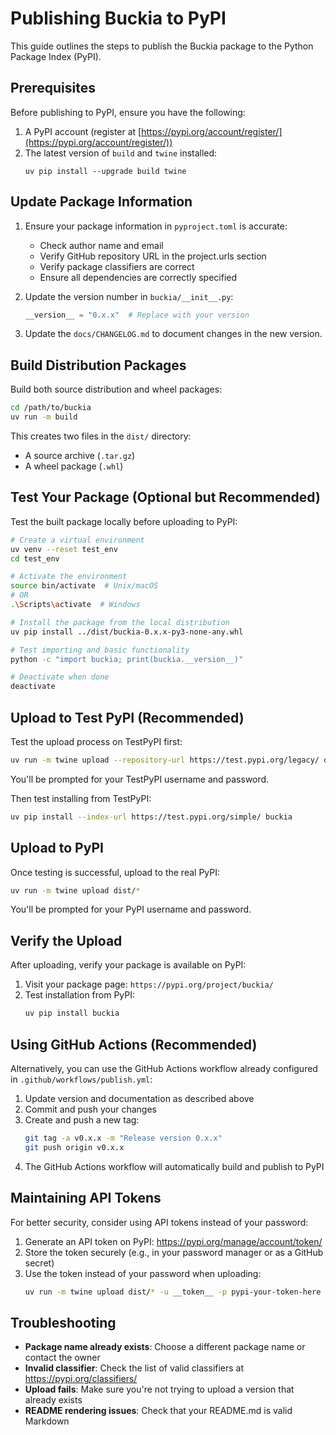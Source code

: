 # Publishing Buckia to PyPI

This guide outlines the steps to publish the Buckia package to the Python Package Index (PyPI).

## Prerequisites

Before publishing to PyPI, ensure you have the following:

1. A PyPI account (register at [https://pypi.org/account/register/](https://pypi.org/account/register/))
2. The latest version of `build` and `twine` installed:
   ```
   uv pip install --upgrade build twine
   ```

## Update Package Information

1. Ensure your package information in `pyproject.toml` is accurate:
   - Check author name and email
   - Verify GitHub repository URL in the project.urls section
   - Verify package classifiers are correct
   - Ensure all dependencies are correctly specified

2. Update the version number in `buckia/__init__.py`:
   ```python
   __version__ = "0.x.x"  # Replace with your version
   ```

3. Update the `docs/CHANGELOG.md` to document changes in the new version.

## Build Distribution Packages

Build both source distribution and wheel packages:

```bash
cd /path/to/buckia
uv run -m build
```

This creates two files in the `dist/` directory:
- A source archive (`.tar.gz`)
- A wheel package (`.whl`)

## Test Your Package (Optional but Recommended)

Test the built package locally before uploading to PyPI:

```bash
# Create a virtual environment
uv venv --reset test_env
cd test_env

# Activate the environment
source bin/activate  # Unix/macOS
# OR
.\Scripts\activate  # Windows

# Install the package from the local distribution
uv pip install ../dist/buckia-0.x.x-py3-none-any.whl

# Test importing and basic functionality
python -c "import buckia; print(buckia.__version__)"

# Deactivate when done
deactivate
```

## Upload to Test PyPI (Recommended)

Test the upload process on TestPyPI first:

```bash
uv run -m twine upload --repository-url https://test.pypi.org/legacy/ dist/*
```

You'll be prompted for your TestPyPI username and password.

Then test installing from TestPyPI:

```bash
uv pip install --index-url https://test.pypi.org/simple/ buckia
```

## Upload to PyPI

Once testing is successful, upload to the real PyPI:

```bash
uv run -m twine upload dist/*
```

You'll be prompted for your PyPI username and password.

## Verify the Upload

After uploading, verify your package is available on PyPI:

1. Visit your package page: `https://pypi.org/project/buckia/`
2. Test installation from PyPI:
   ```bash
   uv pip install buckia
   ```

## Using GitHub Actions (Recommended)

Alternatively, you can use the GitHub Actions workflow already configured in `.github/workflows/publish.yml`:

1. Update version and documentation as described above
2. Commit and push your changes
3. Create and push a new tag:
   ```bash
   git tag -a v0.x.x -m "Release version 0.x.x"
   git push origin v0.x.x
   ```
4. The GitHub Actions workflow will automatically build and publish to PyPI

## Maintaining API Tokens

For better security, consider using API tokens instead of your password:

1. Generate an API token on PyPI: https://pypi.org/manage/account/token/
2. Store the token securely (e.g., in your password manager or as a GitHub secret)
3. Use the token instead of your password when uploading:
   ```bash
   uv run -m twine upload dist/* -u __token__ -p pypi-your-token-here
   ```

## Troubleshooting

- **Package name already exists**: Choose a different package name or contact the owner
- **Invalid classifier**: Check the list of valid classifiers at https://pypi.org/classifiers/
- **Upload fails**: Make sure you're not trying to upload a version that already exists
- **README rendering issues**: Check that your README.md is valid Markdown